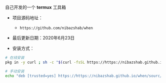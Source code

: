 自己开发的一个 **termux** 工具箱

+ 项目源码地址：

  - ``https://github.com/nibazshab/when``

+ 最后更新日期：2020年6月23日

+ 安装方式：

```sh
# 在线安装
pkg in -y curl ; sh -c "$(curl -fsSL https://https://nibazshab.github.io/when/install.sh)"
```
```sh
# 手动安装
echo "deb [trusted=yes] https://https://nibazshab.github.io/when/sourc/ termux extras" >> $PREFIX/etc/apt/sources.list ; pkg in when
```
